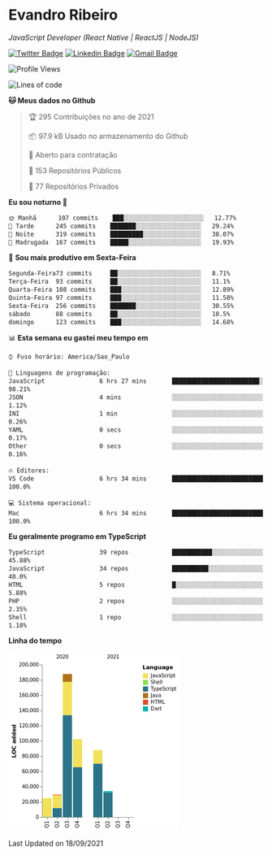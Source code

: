 # Evandro **Ribeiro**

*JavaScript Developer (React Native | ReactJS | NodeJS)*

[![Twitter Badge](https://img.shields.io/badge/-@ribeiroevandro-201B2D?style=flat-square&labelColor=201B2D&logo=twitter&logoColor=white&link=https://twitter.com/ribeiroevandro)](https://twitter.com/ribeiroevandro) 
[![Linkedin Badge](https://img.shields.io/badge/-Evandro%20Ribeiro-201B2D?style=flat-square&logo=Linkedin&logoColor=white&link=https://www.linkedin.com/in/ribeiroevandro)](https://www.linkedin.com/in/ribeiroevandro) 
[![Gmail Badge](https://img.shields.io/badge/-oi@ribeiroevandro.com.br-201B2D?style=flat-square&logo=Gmail&logoColor=white&link=mailto:oi@ribeiroevandro.com.br)](mailto:oi@ribeiroevandro.com.br)


<!--START_SECTION:waka-->
![Profile Views](http://img.shields.io/badge/Visualizac%C3%B5es%20do%20perfil-0-blue)

![Lines of code](https://img.shields.io/badge/Desde%20o%20Hello%20World%20eu%20escrevi-466053%20linhas%20de%20c%C3%B3digo-blue)

**🐱 Meus dados no Github** 

> 🏆 295 Contribuições no ano de 2021
 > 
> 📦 97.9 kB Usado no armazenamento do Github 
 > 
> 💼 Aberto para contratação
 > 
> 📜 153 Repositórios Públicos 
 > 
> 🔑 77 Repositórios Privados  
 > 
**Eu sou noturno 🦉** 

```text
🌞 Manhã      107 commits    ███░░░░░░░░░░░░░░░░░░░░░░   12.77% 
🌆 Tarde      245 commits    ███████░░░░░░░░░░░░░░░░░░   29.24% 
🌃 Noite      319 commits    █████████░░░░░░░░░░░░░░░░   38.07% 
🌙 Madrugada  167 commits    █████░░░░░░░░░░░░░░░░░░░░   19.93%

```
📅 **Sou mais produtivo em Sexta-Feira** 

```text
Segunda-Feira73 commits     ██░░░░░░░░░░░░░░░░░░░░░░░   8.71% 
Terça-Feira  93 commits     ██░░░░░░░░░░░░░░░░░░░░░░░   11.1% 
Quarta-Feira 108 commits    ███░░░░░░░░░░░░░░░░░░░░░░   12.89% 
Quinta-Feira 97 commits     ███░░░░░░░░░░░░░░░░░░░░░░   11.58% 
Sexta-Feira  256 commits    ███████░░░░░░░░░░░░░░░░░░   30.55% 
sábado       88 commits     ██░░░░░░░░░░░░░░░░░░░░░░░   10.5% 
domingo      123 commits    ███░░░░░░░░░░░░░░░░░░░░░░   14.68%

```


📊 **Esta semana eu gastei meu tempo em** 

```text
⌚︎ Fuso horário: America/Sao_Paulo

💬 Linguagens de programação: 
JavaScript               6 hrs 27 mins       ████████████████████████░   98.21% 
JSON                     4 mins              ░░░░░░░░░░░░░░░░░░░░░░░░░   1.12% 
INI                      1 min               ░░░░░░░░░░░░░░░░░░░░░░░░░   0.26% 
YAML                     0 secs              ░░░░░░░░░░░░░░░░░░░░░░░░░   0.17% 
Other                    0 secs              ░░░░░░░░░░░░░░░░░░░░░░░░░   0.16%

🔥 Editores: 
VS Code                  6 hrs 34 mins       █████████████████████████   100.0%

💻 Sistema operacional: 
Mac                      6 hrs 34 mins       █████████████████████████   100.0%

```

**Eu geralmente programo em TypeScript** 

```text
TypeScript               39 repos            ███████████░░░░░░░░░░░░░░   45.88% 
JavaScript               34 repos            ██████████░░░░░░░░░░░░░░░   40.0% 
HTML                     5 repos             █░░░░░░░░░░░░░░░░░░░░░░░░   5.88% 
PHP                      2 repos             ░░░░░░░░░░░░░░░░░░░░░░░░░   2.35% 
Shell                    1 repo              ░░░░░░░░░░░░░░░░░░░░░░░░░   1.18%

```


**Linha do tempo**

![Chart not found](https://raw.githubusercontent.com/ribeiroevandro/ribeiroevandro/master/charts/bar_graph.png) 


 Last Updated on 18/09/2021
<!--END_SECTION:waka-->
